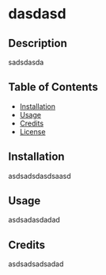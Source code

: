# dasdasd

## Description

sadsdasda

## Table of Contents

- [Installation](#installation)
- [Usage](#usage)
- [Credits](#credits)
- [License](#license)

## Installation

asdsadsdasdsaasd

## Usage

asdsadasdadad

## Credits

asdsadsadsadad




